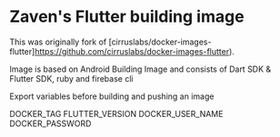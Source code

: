 # Zaven's Flutter building image

This was originally fork of [cirruslabs/docker-images-flutter]https://github.com/cirruslabs/docker-images-flutter).

Image is based on Android Building Image and consists of Dart SDK & Flutter SDK, ruby and firebase cli

Export variables before building and pushing an image

DOCKER_TAG
FLUTTER_VERSION
DOCKER_USER_NAME
DOCKER_PASSWORD